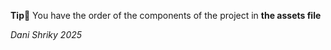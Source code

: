 **Tip🤩**
     You have the order of the components of the project in **the assets file**
     
   *Dani Shriky 2025*
